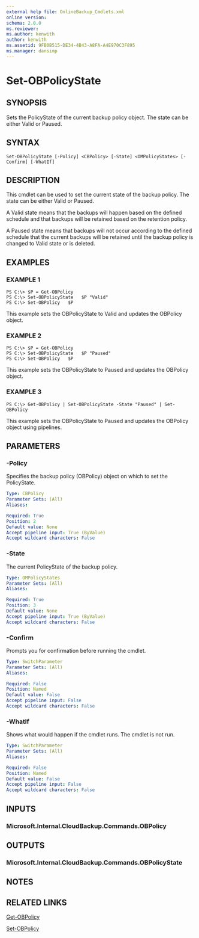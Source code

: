 ```yaml
---
external help file: OnlineBackup_Cmdlets.xml
online version: 
schema: 2.0.0
ms.reviewer:
ms.author: kenwith
author: kenwith
ms.assetid: 9FB0B515-DE34-4B43-A8FA-A4E970C3F895
ms.manager: dansimp
---
```


# Set-OBPolicyState

## SYNOPSIS
Sets the PolicyState of the current backup policy object.
The state can be either Valid or Paused.

## SYNTAX

```
Set-OBPolicyState [-Policy] <CBPolicy> [-State] <OMPolicyStates> [-Confirm] [-WhatIf]
```

## DESCRIPTION
This cmdlet can be used to set the current state of the backup policy.
The state can be either Valid or Paused.

A Valid state means that the backups will happen based on the defined schedule and that backups will be retained based on the retention policy.

A Paused state means that backups will not occur according to the defined schedule that the current backups will be retained until the backup policy is changed to Valid state or is deleted.

## EXAMPLES

### EXAMPLE 1
```
PS C:\> $P = Get-OBPolicy
PS C:\> Set-OBPolicyState   $P "Valid"
PS C:\> Set-OBPolicy   $P
```

This example sets the OBPolicyState to Valid and updates the OBPolicy object.

### EXAMPLE 2
```
PS C:\> $P = Get-OBPolicy
PS C:\> Set-OBPolicyState   $P "Paused"
PS C:\> Set-OBPolicy   $P
```

This example sets the OBPolicyState to Paused and updates the OBPolicy object.

### EXAMPLE 3
```
PS C:\> Get-OBPolicy | Set-OBPolicyState -State "Paused" | Set-OBPolicy
```

This example sets the OBPolicyState to Paused and updates the OBPolicy object using pipelines.

## PARAMETERS

### -Policy
Specifies the backup policy (OBPolicy) object on which to set the PolicyState.

```yaml
Type: CBPolicy
Parameter Sets: (All)
Aliases: 

Required: True
Position: 2
Default value: None
Accept pipeline input: True (ByValue)
Accept wildcard characters: False
```

### -State
The current PolicyState of the backup policy.

```yaml
Type: OMPolicyStates
Parameter Sets: (All)
Aliases: 

Required: True
Position: 3
Default value: None
Accept pipeline input: True (ByValue)
Accept wildcard characters: False
```

### -Confirm
Prompts you for confirmation before running the cmdlet.

```yaml
Type: SwitchParameter
Parameter Sets: (All)
Aliases: 

Required: False
Position: Named
Default value: False
Accept pipeline input: False
Accept wildcard characters: False
```

### -WhatIf
Shows what would happen if the cmdlet runs.
The cmdlet is not run.

```yaml
Type: SwitchParameter
Parameter Sets: (All)
Aliases: 

Required: False
Position: Named
Default value: False
Accept pipeline input: False
Accept wildcard characters: False
```

## INPUTS

### Microsoft.Internal.CloudBackup.Commands.OBPolicy

## OUTPUTS

### Microsoft.Internal.CloudBackup.Commands.OBPolicyState

## NOTES

## RELATED LINKS

[Get-OBPolicy](./Get-OBPolicy.md)

[Set-OBPolicy](./Set-OBPolicy.md)

